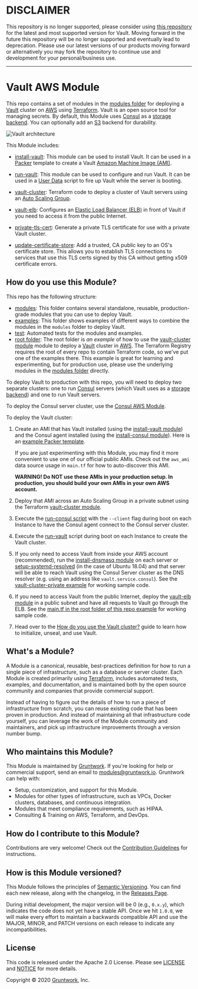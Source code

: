 # DISCLAIMER
This repository is no longer supported, please consider using [this repository](https://registry.terraform.io/modules/hashicorp/vault-starter/aws/latest) for the latest and most supported version for Vault.
Moving forward in the future this repository will be no longer supported and eventually lead to
deprecation. Please use our latest versions of our products moving forward or alternatively you
may fork the repository to continue use and development for your personal/business use.

---
# Vault AWS Module

This repo contains a set of modules in the [modules folder](https://github.com/hashicorp/terraform-aws-vault/tree/master/modules) for deploying a [Vault](https://www.vaultproject.io/) cluster on
[AWS](https://aws.amazon.com/) using [Terraform](https://www.terraform.io/). Vault is an open source tool for managing
secrets. By default, this Module uses [Consul](https://www.consul.io) as a [storage
backend](https://www.vaultproject.io/docs/configuration/storage/index.html). You can optionally add an [S3](https://aws.amazon.com/s3/) backend for durability.

![Vault architecture](https://github.com/hashicorp/terraform-aws-vault/blob/master/_docs/architecture.png?raw=true)

This Module includes:

* [install-vault](https://github.com/hashicorp/terraform-aws-vault/tree/master/modules/install-vault): This module can be used to install Vault. It can be used in a
  [Packer](https://www.packer.io/) template to create a Vault
  [Amazon Machine Image (AMI)](http://docs.aws.amazon.com/AWSEC2/latest/UserGuide/AMIs.html).

* [run-vault](https://github.com/hashicorp/terraform-aws-vault/tree/master/modules/run-vault): This module can be used to configure and run Vault. It can be used in a
  [User Data](http://docs.aws.amazon.com/AWSEC2/latest/UserGuide/user-data.html#user-data-shell-scripts)
  script to fire up Vault while the server is booting.

* [vault-cluster](https://github.com/hashicorp/terraform-aws-vault/tree/master/modules/vault-cluster): Terraform code to deploy a cluster of Vault servers using an [Auto Scaling
  Group](https://aws.amazon.com/autoscaling/).

* [vault-elb](https://github.com/hashicorp/terraform-aws-vault/tree/master/modules/vault-elb): Configures an [Elastic Load Balancer
  (ELB)](https://aws.amazon.com/elasticloadbalancing/classicloadbalancer/) in front of Vault if you need to access it
  from the public Internet.

* [private-tls-cert](https://github.com/hashicorp/terraform-aws-vault/tree/master/modules/private-tls-cert): Generate a private TLS certificate for use with a private Vault
  cluster.

* [update-certificate-store](https://github.com/hashicorp/terraform-aws-vault/tree/master/modules/update-certificate-store): Add a trusted, CA public key to an OS's
  certificate store. This allows you to establish TLS connections to services that use this TLS certs signed by this
  CA without getting x509 certificate errors.



## How do you use this Module?

This repo has the following structure:

* [modules](https://github.com/hashicorp/terraform-aws-vault/tree/master/modules): This folder contains several standalone, reusable, production-grade modules that you can use to deploy Vault.
* [examples](https://github.com/hashicorp/terraform-aws-vault/tree/master/examples): This folder shows examples of different ways to combine the modules in the `modules` folder to deploy Vault.
* [test](https://github.com/hashicorp/terraform-aws-vault/tree/master/test): Automated tests for the modules and examples.
* [root folder](https://github.com/hashicorp/terraform-aws-vault/tree/master): The root folder is *an example* of how to use the [vault-cluster module](https://github.com/hashicorp/terraform-aws-vault/tree/master/modules/vault-cluster)
  module to deploy a [Vault](https://www.vaultproject.io/) cluster in [AWS](https://aws.amazon.com/). The Terraform Registry requires the root of every repo to contain Terraform code, so we've put one of the examples there. This example is great for learning and experimenting, but for production use, please use the underlying modules in the [modules folder](https://github.com/hashicorp/terraform-aws-vault/tree/master/modules) directly.

To deploy Vault to production with this repo, you will need to deploy two separate clusters: one to run
[Consul](https://www.consul.io/) servers (which Vault uses as a [storage
backend](https://www.vaultproject.io/docs/configuration/storage/index.html)) and one to run Vault servers.

To deploy the Consul server cluster, use the [Consul AWS Module](https://github.com/hashicorp/terraform-aws-consul).

To deploy the Vault cluster:

1. Create an AMI that has Vault installed (using the [install-vault module](https://github.com/hashicorp/terraform-aws-vault/tree/master/modules/install-vault)) and the Consul
   agent installed (using the [install-consul
   module](https://github.com/hashicorp/terraform-aws-consul/tree/master/modules/install-consul)). Here is an
   [example Packer template](https://github.com/hashicorp/terraform-aws-vault/tree/master/examples/vault-consul-ami).

   If you are just experimenting with this Module, you may find it more convenient to use one of our official public AMIs.
   Check out the `aws_ami` data source usage in `main.tf` for how to auto-discover this AMI.

   **WARNING! Do NOT use these AMIs in your production setup. In production, you should build your own AMIs in your
     own AWS account.**

1. Deploy that AMI across an Auto Scaling Group in a private subnet using the Terraform [vault-cluster
   module](https://github.com/hashicorp/terraform-aws-vault/tree/master/modules/vault-cluster).

1. Execute the [run-consul script](https://github.com/hashicorp/terraform-aws-consul/tree/master/modules/run-consul)
   with the `--client` flag during boot on each Instance to have the Consul agent connect to the Consul server cluster.

1. Execute the [run-vault](https://github.com/hashicorp/terraform-aws-vault/tree/master/modules/run-vault) script during boot on each Instance to create the Vault cluster.

1. If you only need to access Vault from inside your AWS account (recommended), run the [install-dnsmasq
   module](https://github.com/hashicorp/terraform-aws-consul/tree/master/modules/install-dnsmasq) on each server or
   [setup-systemd-resolved](https://github.com/hashicorp/terraform-aws-consul/tree/master/modules/setup-systemd-resolved)
   (in the case of Ubuntu 18.04) and 
   that server will be able to reach Vault using the Consul Server cluster as the DNS resolver (e.g. using an address
   like `vault.service.consul`). See the [vault-cluster-private example](https://github.com/hashicorp/terraform-aws-vault/tree/master/examples/vault-cluster-private) for working
   sample code.

1. If you need to access Vault from the public Internet, deploy the [vault-elb module](https://github.com/hashicorp/terraform-aws-vault/tree/master/modules/vault-elb) in a public
   subnet and have all requests to Vault go through the ELB. See the [main.tf in the root folder of this repo
   example](https://github.com/hashicorp/terraform-aws-vault/blob/master/main.tf) for working sample code.

1. Head over to the [How do you use the Vault cluster?](https://github.com/hashicorp/terraform-aws-vault/tree/master/modules/vault-cluster#how-do-you-use-the-vault-cluster) guide
   to learn how to initialize, unseal, and use Vault.




## What's a Module?

A Module is a canonical, reusable, best-practices definition for how to run a single piece of infrastructure, such
as a database or server cluster. Each Module is created primarily using [Terraform](https://www.terraform.io/),
includes automated tests, examples, and documentation, and is maintained both by the open source community and
companies that provide commercial support.

Instead of having to figure out the details of how to run a piece of infrastructure from scratch, you can reuse
existing code that has been proven in production. And instead of maintaining all that infrastructure code yourself,
you can leverage the work of the Module community and maintainers, and pick up infrastructure improvements through
a version number bump.



## Who maintains this Module?

This Module is maintained by [Gruntwork](http://www.gruntwork.io/?ref=repo_aws_vault). If you're looking for help or commercial
support, send an email to [modules@gruntwork.io](mailto:modules@gruntwork.io?Subject=Vault%20Module).
Gruntwork can help with:

* Setup, customization, and support for this Module.
* Modules for other types of infrastructure, such as VPCs, Docker clusters, databases, and continuous integration.
* Modules that meet compliance requirements, such as HIPAA.
* Consulting & Training on AWS, Terraform, and DevOps.




## How do I contribute to this Module?

Contributions are very welcome! Check out the [Contribution Guidelines](https://github.com/hashicorp/terraform-aws-vault/tree/master/CONTRIBUTING.md) for instructions.



## How is this Module versioned?

This Module follows the principles of [Semantic Versioning](http://semver.org/). You can find each new release,
along with the changelog, in the [Releases Page](../../releases).

During initial development, the major version will be 0 (e.g., `0.x.y`), which indicates the code does not yet have a
stable API. Once we hit `1.0.0`, we will make every effort to maintain a backwards compatible API and use the MAJOR,
MINOR, and PATCH versions on each release to indicate any incompatibilities.



## License

This code is released under the Apache 2.0 License. Please see [LICENSE](https://github.com/hashicorp/terraform-aws-vault/tree/master/LICENSE) and [NOTICE](https://github.com/hashicorp/terraform-aws-vault/tree/master/NOTICE) for more
details.

Copyright &copy; 2020 [Gruntwork](https://gruntwork.io/?ref=repo_aws_vault), Inc.
